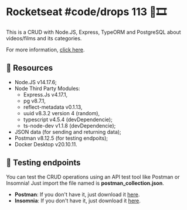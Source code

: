 # Rocketseat #code/drops 113 🎥🎞

This is a CRUD with Node.JS, Express, TypeORM and PostgreSQL about videos/films and its categories. 

For more information, [click here](https://www.youtube.com/watch?v=9AO2hZJsHrs).

## 💾 Resources 

- Node.JS v14.17.6;
- Node Third Party Modules:
  - Express.Js v4.17.1,
  - pg v8.7.1,
  - reflect-metadata v0.1.13,
  - uuid v8.3.2 version 4 (random),
  - typescript v4.5.4 (devDependencie); 
  - ts-node-dev v1.1.8 (devDependencie); 
- JSON data (for sending and returning data);
- Postman v8.12.5 (for testing endpoits);
- Docker Desktop v20.10.11.

## 📮 Testing endpoints

You can test the CRUD operations using an API test tool like Postman or Insomnia! Just import the file named is **postman_collection.json**.

* **Postman**: If you don't have it, just download it [here](https://www.postman.com/downloads/). 
* **Insomnia**: If you don't have it, just download it [here](https://insomnia.rest/download/).
